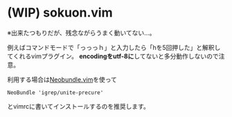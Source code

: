 # (WIP) sokuon.vim

※出来たつもりだが、残念ながらうまく動いてない...。

例えばコマンドモードで「っっっｈ」と入力したら「hを5回押した」と解釈してくれるvimプラグイン。
**encodingをutf-8に**してないと多分動作しないので注意。

利用する場合は[Neobundle.vim](https://github.com/Shougo/neobundle.vim)を使って

```vim
NeoBundle 'igrep/unite-precure'
```

とvimrcに書いてインストールするのを推奨します。
